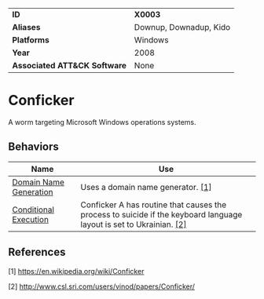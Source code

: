|||
|---------|------------------------|
|**ID**|**X0003**|
|**Aliases**|Downup, Downadup, Kido|
|**Platforms**|Windows|
|**Year**| 2008 |
|**Associated ATT&CK Software**|None|

Conficker
=========
A worm targeting Microsoft Windows operations systems. 

Behaviors
---------
|Name|Use|
|---------------------|-------------------------------------------------------|
|[Domain Name Generation](../command-and-control/domain-name-generate.md) | Uses a domain name generator. [[1]](#1)|
|[Conditional Execution](../execution/conditional-execute.md)|Conficker A has routine that causes the process to suicide if the keyboard language layout is set to Ukrainian. [[2]](#2)|

References
----------
<a name="1">[1]</a> https://en.wikipedia.org/wiki/Conficker

<a name="2">[2]</a> http://www.csl.sri.com/users/vinod/papers/Conficker/
